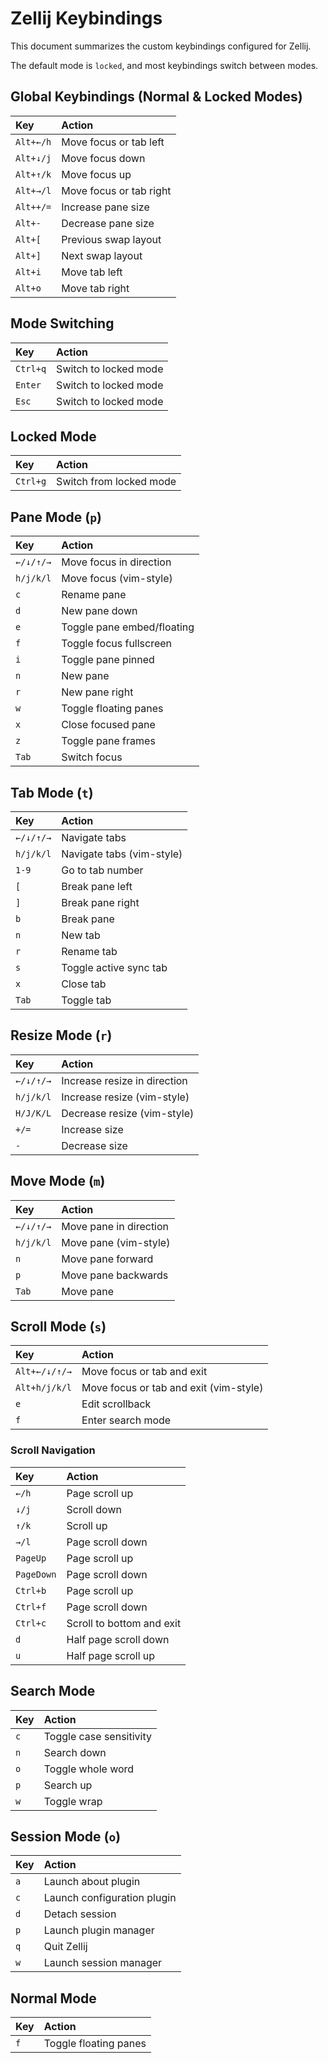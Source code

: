 # Zellij Keybindings

This document summarizes the custom keybindings configured for Zellij.

The default mode is `locked`, and most keybindings switch between modes.

## Global Keybindings (Normal & Locked Modes)

| Key | Action |
|:----|:-------|
| `Alt+←/h` | Move focus or tab left |
| `Alt+↓/j` | Move focus down |
| `Alt+↑/k` | Move focus up |
| `Alt+→/l` | Move focus or tab right |
| `Alt++/=` | Increase pane size |
| `Alt+-` | Decrease pane size |
| `Alt+[` | Previous swap layout |
| `Alt+]` | Next swap layout |
| `Alt+i` | Move tab left |
| `Alt+o` | Move tab right |

## Mode Switching

| Key | Action |
|:----|:-------|
| `Ctrl+q` | Switch to locked mode |
| `Enter` | Switch to locked mode |
| `Esc` | Switch to locked mode |

## Locked Mode

| Key | Action |
|:----|:-------|
| `Ctrl+g` | Switch from locked mode |

## Pane Mode (`p`)

| Key | Action |
|:----|:-------|
| `←/↓/↑/→` | Move focus in direction |
| `h/j/k/l` | Move focus (vim-style) |
| `c` | Rename pane |
| `d` | New pane down |
| `e` | Toggle pane embed/floating |
| `f` | Toggle focus fullscreen |
| `i` | Toggle pane pinned |
| `n` | New pane |
| `r` | New pane right |
| `w` | Toggle floating panes |
| `x` | Close focused pane |
| `z` | Toggle pane frames |
| `Tab` | Switch focus |

## Tab Mode (`t`)

| Key | Action |
|:----|:-------|
| `←/↓/↑/→` | Navigate tabs |
| `h/j/k/l` | Navigate tabs (vim-style) |
| `1-9` | Go to tab number |
| `[` | Break pane left |
| `]` | Break pane right |
| `b` | Break pane |
| `n` | New tab |
| `r` | Rename tab |
| `s` | Toggle active sync tab |
| `x` | Close tab |
| `Tab` | Toggle tab |

## Resize Mode (`r`)

| Key | Action |
|:----|:-------|
| `←/↓/↑/→` | Increase resize in direction |
| `h/j/k/l` | Increase resize (vim-style) |
| `H/J/K/L` | Decrease resize (vim-style) |
| `+/=` | Increase size |
| `-` | Decrease size |

## Move Mode (`m`)

| Key | Action |
|:----|:-------|
| `←/↓/↑/→` | Move pane in direction |
| `h/j/k/l` | Move pane (vim-style) |
| `n` | Move pane forward |
| `p` | Move pane backwards |
| `Tab` | Move pane |

## Scroll Mode (`s`)

| Key | Action |
|:----|:-------|
| `Alt+←/↓/↑/→` | Move focus or tab and exit |
| `Alt+h/j/k/l` | Move focus or tab and exit (vim-style) |
| `e` | Edit scrollback |
| `f` | Enter search mode |

### Scroll Navigation

| Key | Action |
|:----|:-------|
| `←/h` | Page scroll up |
| `↓/j` | Scroll down |
| `↑/k` | Scroll up |
| `→/l` | Page scroll down |
| `PageUp` | Page scroll up |
| `PageDown` | Page scroll down |
| `Ctrl+b` | Page scroll up |
| `Ctrl+f` | Page scroll down |
| `Ctrl+c` | Scroll to bottom and exit |
| `d` | Half page scroll down |
| `u` | Half page scroll up |

## Search Mode

| Key | Action |
|:----|:-------|
| `c` | Toggle case sensitivity |
| `n` | Search down |
| `o` | Toggle whole word |
| `p` | Search up |
| `w` | Toggle wrap |

## Session Mode (`o`)

| Key | Action |
|:----|:-------|
| `a` | Launch about plugin |
| `c` | Launch configuration plugin |
| `d` | Detach session |
| `p` | Launch plugin manager |
| `q` | Quit Zellij |
| `w` | Launch session manager |

## Normal Mode

| Key | Action |
|:----|:-------|
| `f` | Toggle floating panes |
